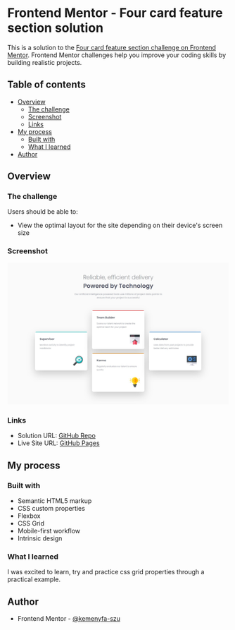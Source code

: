 # Frontend Mentor - Four card feature section solution

This is a solution to the [Four card feature section challenge on Frontend Mentor](https://www.frontendmentor.io/challenges/four-card-feature-section-weK1eFYK). Frontend Mentor challenges help you improve your coding skills by building realistic projects.

## Table of contents

- [Overview](#overview)
  - [The challenge](#the-challenge)
  - [Screenshot](#screenshot)
  - [Links](#links)
- [My process](#my-process)
  - [Built with](#built-with)
  - [What I learned](#what-i-learned)
- [Author](#author)

## Overview

### The challenge

Users should be able to:

- View the optimal layout for the site depending on their device's screen size

### Screenshot

![Screenshot](./screenshot/screenshot.jpg)

### Links

- Solution URL: [GitHub Repo](https://github.com/kemenyfa-szu/frontendmentor-017-four-card)
- Live Site URL: [GitHub Pages](https://kemenyfa-szu.github.io/frontendmentor-017-four-card)

## My process

### Built with

- Semantic HTML5 markup
- CSS custom properties
- Flexbox
- CSS Grid
- Mobile-first workflow
- Intrinsic design

### What I learned

I was excited to learn, try and practice css grid properties through a practical example.

## Author

- Frontend Mentor - [@kemenyfa-szu](https://www.frontendmentor.io/profile/kemenyfa-szu)
